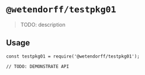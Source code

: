 # `@wetendorff/testpkg01`

> TODO: description

## Usage

```
const testpkg01 = require('@wetendorff/testpkg01');

// TODO: DEMONSTRATE API
```
